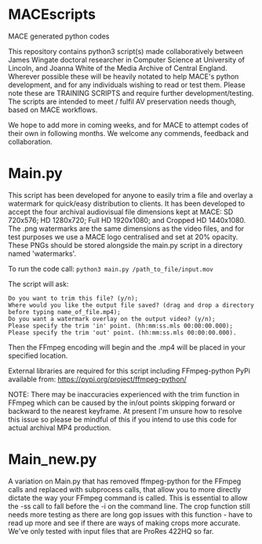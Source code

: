 # MACEscripts
MACE generated python codes

This repository contains python3 script(s) made collaboratively between James Wingate doctoral researcher in Computer Science at University of Lincoln, and Joanna White of the Media Archive of Central England.  Wherever possible these will be heavily notated to help MACE's python development, and for any individuals wishing to read or test them. Please note these are TRAINING SCRIPTS and require further development/testing.  The scripts are intended to meet / fulfil AV preservation needs though, based on MACE workflows.

We hope to add more in coming weeks, and for MACE to attempt codes of their own in following months. We welcome any commends, feedback and collaboration.

# Main.py

This script has been developed for anyone to easily trim a file and overlay a watermark for quick/easy distribution to clients. It has been developed to accept the four archival audiovisual file dimensions kept at MACE: SD 720x576; HD 1280x720; Full HD 1920x1080; and Cropped HD 1440x1080.  The .png watermarks are the same dimensions as the video files, and for test purposes we use a MACE logo centralised and set at 20% opacity. These PNGs should be stored alongside the main.py script in a directory named 'watermarks'.

To run the code call:
`python3 main.py /path_to_file/input.mov`

The script will ask:
```
Do you want to trim this file? (y/n); 
Where would you like the output file saved? (drag and drop a directory before typing name_of_file.mp4); 
Do you want a watermark overlay on the output video? (y/n); 
Please specify the trim 'in' point. (hh:mm:ss.mls 00:00:00.000); 
Please specify the trim 'out' point. (hh:mm:ss.mls 00:00:00.000).
```

Then the FFmpeg encoding will begin and the .mp4 will be placed in your specified location.

External libraries are required for this script including FFmpeg-python PyPi available from: https://pypi.org/project/ffmpeg-python/

NOTE: There may be inaccuracies experienced with the trim function in FFmpeg which can be caused by the in/out points skipping forward or backward to the nearest keyframe. At present I'm unsure how to resolve this issue so please be mindful of this if you intend to use this code for actual archival MP4 production.

# Main_new.py

A variation on Main.py that has removed ffmpeg-python for the FFmpeg calls and replaced with subprocess calls, that allow you to more directly dictate the way your FFmpeg command is called.  This is essential to allow the -ss call to fall before the -i on the command line.  The crop function still needs more testing as there are long gop issues with this function - have to read up more and see if there are ways of making crops more accurate.  We've only tested with input files that are ProRes 422HQ so far.
